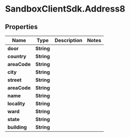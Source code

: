 # SandboxClientSdk.Address8

## Properties
Name | Type | Description | Notes
------------ | ------------- | ------------- | -------------
**door** | **String** |  | 
**country** | **String** |  | 
**areaCode** | **String** |  | 
**city** | **String** |  | 
**street** | **String** |  | 
**areaCode** | **String** |  | 
**name** | **String** |  | 
**locality** | **String** |  | 
**ward** | **String** |  | 
**state** | **String** |  | 
**building** | **String** |  | 
